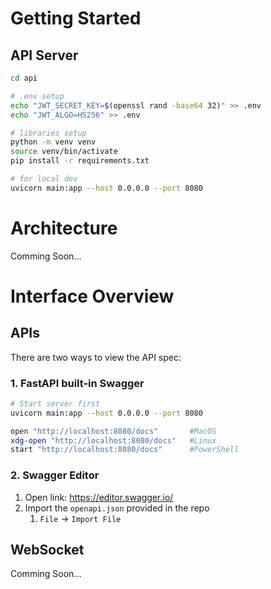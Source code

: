 # Getting Started

## API Server
```sh
cd api

# .env setup
echo "JWT_SECRET_KEY=$(openssl rand -base64 32)" >> .env
echo "JWT_ALGO=HS256" >> .env

# libraries setup
python -m venv venv
source venv/bin/activate
pip install -r requirements.txt

# for local dev
uvicorn main:app --host 0.0.0.0 --port 8080
```

# Architecture
Comming Soon...

# Interface Overview

## APIs
There are two ways to view the API spec:

### 1. FastAPI built-in Swagger
```sh
# Start server first
uvicorn main:app --host 0.0.0.0 --port 8080

open "http://localhost:8080/docs"       #MacOS
xdg-open "http://localhost:8080/docs"   #Linux
start "http://localhost:8080/docs"      #PowerShell
```

### 2. Swagger Editor
1. Open link: https://editor.swagger.io/
2. Import the `openapi.json` provided in the repo
    1. `File` -> `Import File`

## WebSocket

Comming Soon...

